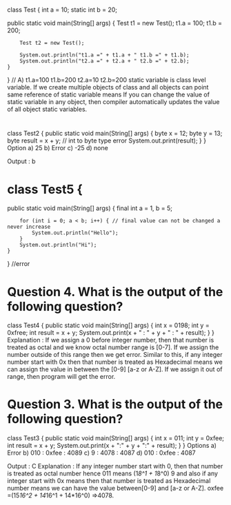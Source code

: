 #
class Test { 
    int a = 10; 
    static int b = 20; 
  
public
    static void main(String[] args) 
    { 
        Test t1 = new Test(); 
        t1.a = 100; 
        t1.b = 200; 
  
        Test t2 = new Test(); 
  
        System.out.println("t1.a =" + t1.a + " t1.b =" + t1.b); 
        System.out.println("t2.a =" + t2.a + " t2.b =" + t2.b); 
    } 
} // A) t1.a=100 t1.b=200
t2.a=10 t2.b=200
 static variable is class level variable. If we create multiple objects of class and all objects can point same 
 reference of static variable means If you can change the value of static variable in any object, 
 then compiler automatically updates the value of all object static variables.
 #
 class Test2 { 
public
    static void main(String[] args) 
    { 
        byte x = 12; 
        byte y = 13; 
        byte result = x + y; // int to byte type error
        System.out.print(result); 
    } 
} 
Option
a) 25
b) Error
c) -25
d) none

Output : b
# class Test5 { 
public
    static void main(String[] args) 
    { 
        final int a = 1, b = 5; 
  
        for (int i = 0; a < b; i++) { // final value can not be changed a never increase
            System.out.println("Hello"); 
        } 
        System.out.println("Hi"); 
    } 
} //error
# Question 4. What is the output of the following question?

class Test4 { 
public
    static void main(String[] args) 
    { 
        int x = 0198; 
        int y = 0xfree; 
        int result = x + y; 
        System.out.print(x + " : " + y + " : " + result); 
    } 
} 
Explanation : If we assign a 0 before integer number, then that number is treated as octal and we know octal number 
range is [0-7]. If we assign the number outside of this range then we get error. Similar to this, if any integer number
start with 0x then that number is treated as Hexadecimal means we can assign the value in between the [0-9] [a-z or A-Z].
If we assign it out of range, then program will get the error.

# Question 3. What is the output of the following question?
class Test3 { 
public
    static void main(String[] args) 
    { 
        int x = 011; 
        int y = 0xfee; 
        int result = x + y; 
        System.out.print(x + ":" + y + ":" + result); 
    } 
} 
Options
a) Error
b) 010 : 0xfee : 4089
c) 9 : 4078 : 4087
d) 010 : 0xfee : 4087

Output : C
Explanation : If any integer number start with 0, then that number is treated as octal number hence 011 means 
(1*8^1 + 1*8^0) 9 and also if any integer start with 0x means then that number is treated as Hexadecimal number
means we can have the value between[0-9] and [a-z or A-Z]. oxfee =(15*16^2 + 14*16^1 + 14*16^0) =>4078.




















